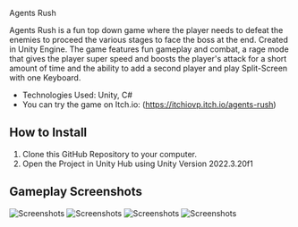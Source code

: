 Agents Rush 

Agents Rush is a fun top down game where the player needs to defeat the enemies to proceed the various stages to face the boss at the end. Created in Unity Engine. The game features fun gameplay and combat, a rage mode that gives the player super speed and boosts the player's attack for a short amount of time and the ability to add a second player and play Split-Screen with one Keyboard.
- Technologies Used: Unity, C#
-  You can try the game on Itch.io: (https://itchiovp.itch.io/agents-rush)
## How to Install
1. Clone this GitHub Repository to your computer.
2. Open the Project in Unity Hub using Unity Version 2022.3.20f1

## Gameplay Screenshots
![Screenshots](https://img.itch.zone/aW1hZ2UvMjUwOTc4NC8xNDkxNjEwNy5wbmc=/original/EA5iU5.png)
![Screenshots](https://img.itch.zone/aW1hZ2UvMjUwOTc4NC8xNDkxNjEwNi5wbmc=/original/HUGSTX.png)
![Screenshots](https://img.itch.zone/aW1hZ2UvMjUwOTc4NC8xNDkxNjEwOC5wbmc=/original/3a5qRN.png)
![Screenshots](https://img.itch.zone/aW1hZ2UvMjUwOTc4NC8xNDkxNjExMC5wbmc=/original/xBpQzn.png)


